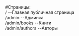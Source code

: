 #Страницы: <br>
/   --Главная публичная страница<br>
/admin   --Админка<br>
/admin/books  --Книги<br>
/admin/authors  --Авторы<br>
